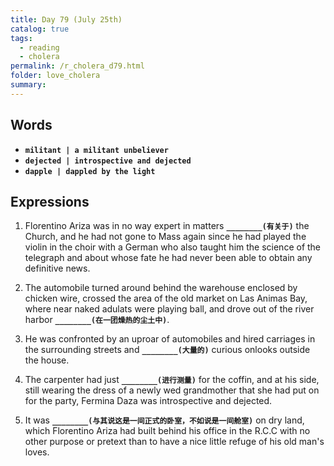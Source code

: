 ```yaml
---
title: Day 79 (July 25th)
catalog: true
tags: 
  - reading
  - cholera
permalink: /r_cholera_d79.html
folder: love_cholera
summary: 
---
```


## Words

-   <b data-toggle="tooltip" data-original-title="{{site.data.glossary.militant}}">`militant | a militant unbeliever`</b>
-   <b data-toggle="tooltip" data-original-title="{{site.data.glossary.dejected}}">`dejected | introspective and dejected`</b>
-   <b data-toggle="tooltip" data-original-title="{{site.data.glossary.dapple}}">`dapple | dappled by the light`</b>



## Expressions

1.  Florentino Ariza was in no way expert in matters <b data-toggle="tooltip" data-original-title="{{site.data.answers.79_a}}">`________(有关于)`</b> the Church, and he had not gone to Mass again since he had played the violin in the choir with a German who also taught him the science of the telegraph and about whose fate he had never been able to obtain any definitive news.

2.  The automobile turned around behind the warehouse enclosed by chicken wire, crossed the area of the old market on Las Animas Bay, where near naked adulats were playing ball, and drove out of the river harbor <b data-toggle="tooltip" data-original-title="{{site.data.answers.79_b}}">`________(在一团燥热的尘土中)`</b>.

3.  He was confronted by an uproar of automobiles and hired carriages in the surrounding streets and <b data-toggle="tooltip" data-original-title="{{site.data.answers.79_c}}">`________(大量的)`</b> curious onlooks outside the house.

4.  The carpenter had just <b data-toggle="tooltip" data-original-title="{{site.data.answers.79_d}}">`________(进行测量)`</b> for the coffin, and at his side, still wearing the dress of a newly wed grandmother that she had put on for the party, Fermina Daza was introspective and dejected.

5.  It was <b data-toggle="tooltip" data-original-title="{{site.data.answers.79_e}}">`________(与其说这是一间正式的卧室，不如说是一间舱室)`</b> on dry land, which Florentino Ariza had built behind his office in the R.C.C with no other purpose or pretext than to have a nice little refuge of his old man's loves.